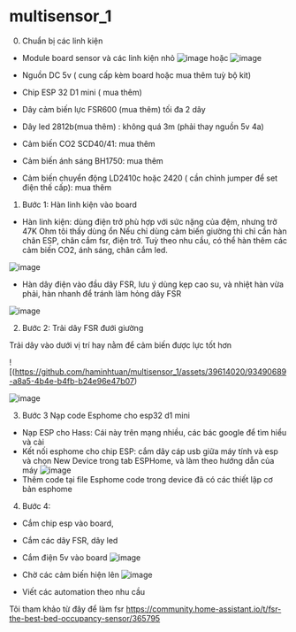 # multisensor_1

0. Chuẩn bị các linh kiện
- Module board sensor và các linh kiện nhỏ
![image](https://github.com/haminhtuan/multisensor_1/assets/39614020/37bd3b80-266f-4990-89a8-85c0686112c5)
hoặc
![image](https://github.com/haminhtuan/multisensor_1/assets/39614020/a82652c0-50b3-4c1c-8205-a2c328048b74)

- Nguồn DC 5v ( cung cấp kèm board hoặc mua thêm tuỳ bộ kit)
- Chip ESP 32 D1 mini ( mua thêm)
- Dây cảm biến lực FSR600 (mua thêm) tối đa 2 dây
- Dây led 2812b(mua thêm) : không quá 3m (phải thay nguồn 5v 4a)
- Cảm biến CO2 SCD40/41: mua thêm
- Cảm biến ánh sáng BH1750: mua thêm
- Cảm biến chuyển động LD2410c hoặc 2420 ( cần chỉnh jumper để set điện thế cấp): mua thêm

1. Bước 1: Hàn linh kiện vào board

+ Hàn linh kiện: dùng điện trở phù hợp với sức nặng của đệm, nhưng trở 47K Ohm tôi thấy dùng ổn
Nếu chỉ dùng cảm biến giường thì chỉ cần hàn chân ESP, chân cắm fsr, điện trở. Tuỳ theo nhu cầu, có thể hàn thêm các cảm biến CO2, ánh sáng, chân cắm led.

![image](https://github.com/haminhtuan/multisensor_1/assets/39614020/92f9f0cf-266a-416d-ab1a-b89695d606be)

+ Hàn dây điện vào đầu dây FSR, lưu ý dùng kẹp cao su, và nhiệt hàn vừa phải, hàn nhanh để tránh làm hỏng dây FSR

![image](https://github.com/haminhtuan/multisensor_1/assets/39614020/d3a9b425-3b7b-43df-960f-19bc2ae48583)


2. Bước 2: Trải dây FSR đưới giường
   
Trải dây vào dưới vị trí hay nằm để cảm biến được lực tốt hơn

![(https://github.com/haminhtuan/multisensor_1/assets/39614020/93490689-a8a5-4b4e-b4fb-b24e96e47b07)

![image](https://github.com/haminhtuan/multisensor_1/assets/39614020/b11c2e57-725e-41ef-a3e5-aaeaea724490)


3. Bước 3 Nạp code Esphome cho esp32 d1 mini

- Nạp ESP cho Hass: Cái này trên mạng nhiều, các bác google để tìm hiểu và cài
- Kết nối esphome cho chip ESP: cắm dây cáp usb giữa máy tính và esp và chọn New Device trong tab ESPHome, và làm theo hướng dẫn của máy
![image](https://github.com/haminhtuan/multisensor_1/assets/39614020/bb05229d-b2b8-4ca8-9236-90cb65f3ed95)
- Thêm code tại file Esphome code trong device đã có các thiết lập cơ bản esphome

4. Bước 4:
- Cắm chip esp vào board,
- Cắm các dây FSR, dây led
- Cắm điện 5v vào board
![image](https://github.com/haminhtuan/multisensor_1/assets/39614020/d8ddbb8e-d101-437b-88b3-d9032c3820aa)
- Chờ các cảm biến hiện lên
![image](https://github.com/haminhtuan/multisensor_1/assets/39614020/df277933-1a47-4671-88d0-b393b2d2038e)

- Viết các automation theo nhu cầu



Tôi tham khảo từ đây để làm fsr https://community.home-assistant.io/t/fsr-the-best-bed-occupancy-sensor/365795
